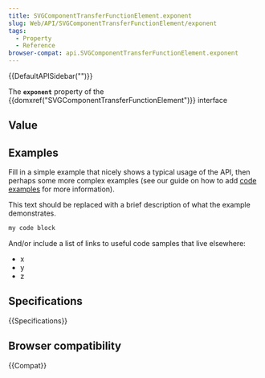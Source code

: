 ```yaml
---
title: SVGComponentTransferFunctionElement.exponent
slug: Web/API/SVGComponentTransferFunctionElement/exponent
tags:
  - Property
  - Reference
browser-compat: api.SVGComponentTransferFunctionElement.exponent
---
```

{{DefaultAPISidebar("")}}

The **`exponent`** property of the {{domxref("SVGComponentTransferFunctionElement")}} interface 

## Value



## Examples

Fill in a simple example that nicely shows a typical usage of the API, then perhaps some more complex examples (see our guide on how to add [code examples](/en-US/docs/MDN/Contribute/Structures/Code_examples) for more information).

This text should be replaced with a brief description of what the example demonstrates.

```js
my code block
```

And/or include a list of links to useful code samples that live elsewhere:

*   x
*   y
*   z

## Specifications

{{Specifications}}

## Browser compatibility

{{Compat}}


